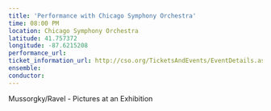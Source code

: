 ```yaml
---
title: 'Performance with Chicago Symphony Orchestra'
time: 08:00 PM
location: Chicago Symphony Orchestra
latitude: 41.757372
longitude: -87.6215208
performance_url: 
ticket_information_url: http://cso.org/TicketsAndEvents/EventDetails.aspx?eid=5731
ensemble: 
conductor: 
---
```

Mussorgky/Ravel - Pictures at an Exhibition